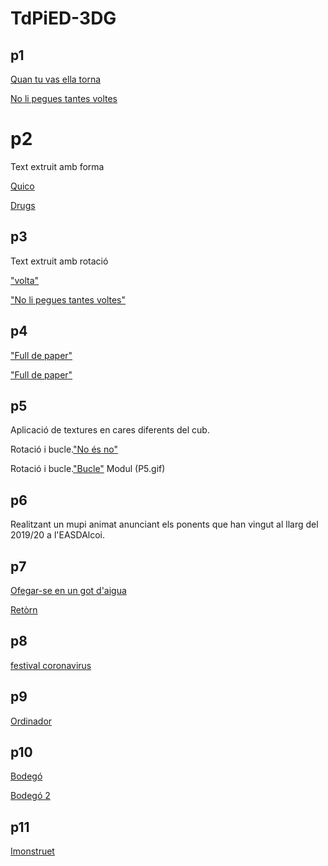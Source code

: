 # TdPiED-3DG
## p1
[Quan tu vas ella torna](P1.gif)

[No li pegues tantes voltes](P1Blanc.gif)

#  p2
Text extruit amb forma 

[Quico](P2m.gif)

[Drugs](P2/1.gif)

##  p3
Text extruit amb rotació

["volta"](P3.gif)

["No li pegues tantes voltes"](P3/1.gif)

## p4
["Full de paper"](P4.gif)

["Full de paper"](P4/1.gif)

## p5 
Aplicació de textures en cares diferents del cub. 

Rotació i bucle.["No és no"](P55.gif)

Rotació i bucle.["Bucle"](P5/1.gif) Modul (P5.gif) 

## p6
Realitzant un mupi animat anunciant els ponents que han vingut al llarg del 2019/20 a l'EASDAlcoi.

## p7
[Ofegar-se en un got d'aigua](P7.gif)

[Retòrn](P7B.gif)

## p8
[festival coronavirus](P8.tif)
    
## p9
[Ordinador](p9.tif)

## p10
[Bodegó](p10B.tif)

[Bodegó 2](P10.tif)

## p11
[Imonstruet](P11.tif)

